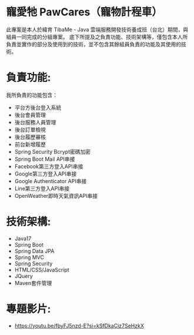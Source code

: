 # 寵愛牠 PawCares（寵物計程車）

此專案是本人於緯育 TibaMe - Java 雲端服務開發技術養成班（台北）期間，與組員一同完成的分組專案。
底下所提及之負責功能、技術架構等，僅包含本人所負責並實作的部分及使用到的技術，並不包含其餘組員負責的功能及其使用的技術。

# 負責功能:
我所負責的功能包含：
- 平台方後台登入系統
- 後台會員管理
- 後台服務人員管理
- 後台訂單檢視
- 後台履歷審核
- 前台新增履歷
- Spring Security Bcrypt密碼加密
- Spring Boot Mail API串接
- Facebook第三方登入API串接
- Google第三方登入API串接
- Google Authenticator API串接
- Line第三方登入API串接
- OpenWeather即時天氣資訊API串接

# 技術架構:
- Java17
- Spring Boot
- Spring Data JPA
- Spring MVC
- Spring Security
- HTML/CSS/JavaScript
- JQuery
- Maven套件管理

# 專題影片:
- https://youtu.be/fbyFJ5nzd-E?si=kSfDkaCiz7SeHzkX
